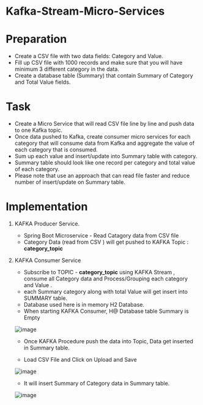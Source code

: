 # Kafka-Stream-Micro-Services

# Preparation
- Create a CSV file with two data fields: Category and Value. 
- Fill up CSV file with 1000 records and make sure that you will have minimum 3 different category in the data.
- Create a database table (Summary) that contain Summary of Category and Total Value fields.

# Task
- Create a Micro Service that will read CSV file line by line and push data to one Kafka topic. 
- Once data pushed to Kafka, create consumer micro services for each category that will consume data from Kafka and aggregate the value of each category that is consumed. 
- Sum up each value and insert/update into Summary table with category. 
- Summary table should look like one record per category and total value of each category. 
- Please note that use an approach that can read file faster and reduce number of insert/update on Summary table.


# Implementation

1. KAFKA Producer Service.
   - Spring Boot Microservice - Read Catagory data from CSV file
   - Category Data (read from CSV ) will get pushed to KAFKA Topic : **category_topic**
   
3. KAFKA Consumer Service
    - Subscribe to TOPIC - **category_topic** using KAFKA Stream , consume all Category data and Process/Grouping  each category and Value .
    - each Summary category along with total Value will get insert into SUMMARY table.
    - Database used here is in memory H2 Database.
    - When starting KAFKA Consumer, H@ Database table Summary is Empty

   ![image](https://user-images.githubusercontent.com/11199674/140743055-362456ed-113d-4123-9884-c2f25eee0c9d.png)      

     - Once KAFKA Procedure push the data into Topic, Data get inserted in Summary table.

     - Load CSV File and Click on Upload and Save

      ![image](https://user-images.githubusercontent.com/11199674/140745521-861e6c84-f6c5-4291-b9b2-0bcdaca84d50.png)
      
      - It will insert Summary of Category data in Summary table.

      
      ![image](https://user-images.githubusercontent.com/11199674/140819635-008e0369-8284-4ab6-8093-f7cc66eeadda.png)




